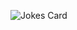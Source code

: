 <!-- Markdown -->

![Jokes Card](https://readme-jokes.vercel.app/api?hideBorder&theme=radical)
<!---
DalilaM25/DalilaM25 is a ✨ special ✨ repository because its `README.md` (this file) appears on your GitHub profile.
You can click the Preview link to take a look at your changes.
--->
